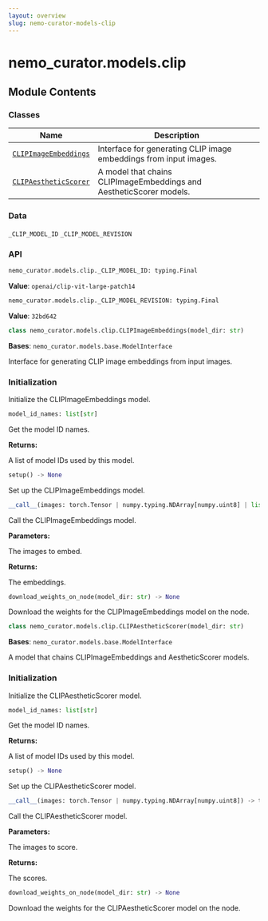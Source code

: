 ```yaml
---
layout: overview
slug: nemo-curator-models-clip
---
```


# nemo_curator.models.clip



## Module Contents

### Classes

| Name | Description |
|------|-------------|
| [`CLIPImageEmbeddings`](#nemo_curatormodelsclipclipimageembeddings) | Interface for generating CLIP image embeddings from input images. |
| [`CLIPAestheticScorer`](#nemo_curatormodelsclipclipaestheticscorer) | A model that chains CLIPImageEmbeddings and AestheticScorer models. |

### Data

`_CLIP_MODEL_ID`
`_CLIP_MODEL_REVISION`

### API

```python
nemo_curator.models.clip._CLIP_MODEL_ID: typing.Final
```

**Value**: `openai/clip-vit-large-patch14`


```python
nemo_curator.models.clip._CLIP_MODEL_REVISION: typing.Final
```

**Value**: `32bd642`


```python
class nemo_curator.models.clip.CLIPImageEmbeddings(model_dir: str)
```

**Bases**: `nemo_curator.models.base.ModelInterface`

Interface for generating CLIP image embeddings from input images.

### Initialization

Initialize the CLIPImageEmbeddings model.


```python
model_id_names: list[str]
```

Get the model ID names.

**Returns:**

A list of model IDs used by this model.


```python
setup() -> None
```

Set up the CLIPImageEmbeddings model.


```python
__call__(images: torch.Tensor | numpy.typing.NDArray[numpy.uint8] | list[numpy.ndarray]) -> torch.Tensor
```

Call the CLIPImageEmbeddings model.

**Parameters:**

<ParamField path="images" type="torch.Tensor | numpy.typing.NDArray[numpy.uint8] | list[numpy.ndarray]">
  The images to embed.
</ParamField>

**Returns:**

The embeddings.


```python
download_weights_on_node(model_dir: str) -> None
```

Download the weights for the CLIPImageEmbeddings model on the node.


```python
class nemo_curator.models.clip.CLIPAestheticScorer(model_dir: str)
```

**Bases**: `nemo_curator.models.base.ModelInterface`

A model that chains CLIPImageEmbeddings and AestheticScorer models.

### Initialization

Initialize the CLIPAestheticScorer model.


```python
model_id_names: list[str]
```

Get the model ID names.

**Returns:**

A list of model IDs used by this model.


```python
setup() -> None
```

Set up the CLIPAestheticScorer model.


```python
__call__(images: torch.Tensor | numpy.typing.NDArray[numpy.uint8]) -> torch.Tensor
```

Call the CLIPAestheticScorer model.

**Parameters:**

<ParamField path="images" type="torch.Tensor | numpy.typing.NDArray[numpy.uint8]">
  The images to score.
</ParamField>

**Returns:**

The scores.


```python
download_weights_on_node(model_dir: str) -> None
```

Download the weights for the CLIPAestheticScorer model on the node.

